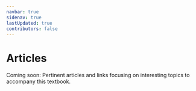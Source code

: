```yaml
---
navbar: true
sidenav: true
lastUpdated: true
contributors: false
---
```


<div class="home">

<h1 class="page-inner-title">Articles</h1>

Coming soon: Pertinent articles and links focusing on interesting topics to accompany this textbook.

</div>